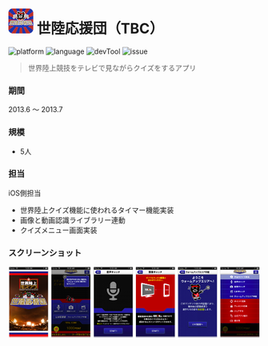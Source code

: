 # ![](https://github.com/Noodlekim/RESUME/blob/master/images/seiriku.png?raw=true=50x50) 世陸応援団（TBC）

![platform](https://img.shields.io/badge/platform-iOS-blue.svg)
![language](https://img.shields.io/badge/language-Obj--C-red.svg)
![devTool](https://img.shields.io/badge/devTool-Xcode-yellow.svg)
![issue](https://img.shields.io/badge/issue-Redmine-green.svg)

> 世界陸上競技をテレビで見ながらクイズをするアプリ

### 期間
2013.6 ～ 2013.7

### 規模
- 5人

### 担当
iOS側担当
- 世界陸上クイズ機能に使われるタイマー機能実装
- 画像と動画認識ライブラリー連動
- クイズメニュー画面実装

### スクリーンショット
![](https://github.com/Noodlekim/RESUME/blob/master/images/screenshots/monstar-lab/ml_seriku.png?raw=true)

